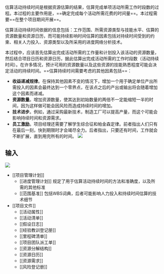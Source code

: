 估算活动持续时间是根据资源估算的结果，估算完成单项活动所需工作时段数的过程。本过程的主要作用是，==确定完成每个活动所需花费的时间量==。本过程需要==在整个项目期间开展==。

估算活动持续时间依据的信息包括：工作范围、所需资源类型与技能水平、估算的资源数量和资源日历，而可能持续影响时间估算的因素包括对持续时间受到的约束、相关人力投入、资源类型以及所采用的进度网络分析技术。

本过程中，应该首先估算出完成活动所需的工作量和计划投入该活动的资源数量，然后结合项目日历和资源日历，据此估算出完成活动所需的工作时段数（活动持续时间）。在许多情况，预计可用的资源数量以及这些资源的技能熟悉程度可能会决定活动的持续时间。==估算持续时间需要考虑的其他因素包括==：
+ **收益递减规律**。在保持其他因素不变的情况下，增加一个用于确定单位产出所需投入的因素会最终达到一个零界点，在该点之后的产出或输出将会随着增加这个因素而递减。
+ **资源数量**。增加资源数量，使其达到初始数量的两倍不一定能缩短一半的时间，因为这样做可能会因风险而造成持续时间的增加。
+ **技术进步**。例如，通过采购最新技术，制造工厂可以提高产量，而这个可能会影响持续时间和资源需求。
+ **员工激励**。项目经理还需要了解学生综合征和帕金森定律。前者指出人们只有在最后一刻，快到期限时才会竭尽全力。后者指出，只要还有时间，工作就会不断扩展，直到用完所有的时间。
![](https://raw.githubusercontent.com/a812305914/PMP/main/img/202210061139977.png)

## 输入
![](https://raw.githubusercontent.com/a812305914/PMP/main/img/202210061140541.png)
+ [[项目管理计划]]
	+ [[进度管理计划]] 规定了用于估算活动持续时间的方法和准确度，以及所需的其他标准
	+ [[范围基准]] 包括WBS词典，后者可能影响人力投入和持续时间估算的技术细节
+ [[项目文件]]
	+ [[活动属性]]
	+ [[活动清单]]
	+ [[假设日志]]
	+ [[经验教训登记册]]
	+ [[里程碑清单]]
	+ [[项目团队派工单]]
	+ [[资源分解结构]]
	+ [[资源日历]]
	+ [[资源需求]]
	+ [[风险登记册]]